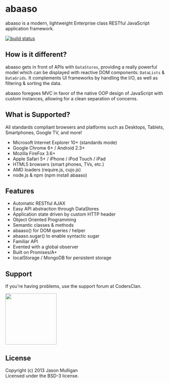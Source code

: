 # abaaso

abaaso is a modern, lightweight Enterprise class RESTful JavaScript application framework.

[![build status](https://secure.travis-ci.org/avoidwork/abaaso.png)](http://travis-ci.org/avoidwork/abaaso)

## How is it different?

abaaso gets in front of APIs with `DataStores`, providing a really powerful model which can be displayed with reactive DOM components: `DataLists` & `DataGrids`. It complements UI frameworks by handling the I/O, as well as filtering & sorting the data.

abaaso foregoes MVC in favor of the native OOP design of JavaScript with custom instances, allowing for a clean separation of concerns.

## What is Supported?

All standards compliant browsers and platforms such as Desktops, Tablets, Smartphones, Google TV, and more!

* Microsoft Internet Explorer 10+ (standards mode)
* Google Chrome 6+ / Android 2.3+
* Mozilla FireFox 3.6+
* Apple Safari 5+ / iPhone / iPod Touch / iPad
* HTML5 browsers (smart phones, TVs, etc.)
* AMD loaders (require.js, cujo.js)
* node.js & npm (npm install abaaso)

## Features

* Automatic RESTful AJAX
* Easy API abstraction through DataStores
* Application state driven by custom HTTP header
* Object Oriented Programming
* Semantic classes & methods
* abaaso() for DOM queries / helper
* abaaso.sugar() to enable syntactic sugar
* Familiar API
* Evented with a global observer
* Built on Promises/A+
* localStorage / MongoDB for persistent storage

## Support

If you're having problems, use the support forum at CodersClan.

<a href="http://codersclan.net/forum/index.php?repo_id=9"><img src="http://www.codersclan.net/graphics/getSupport_blue_big.png" width="160"></a>

## License
Copyright (c) 2013 Jason Mulligan  
Licensed under the BSD-3 license.